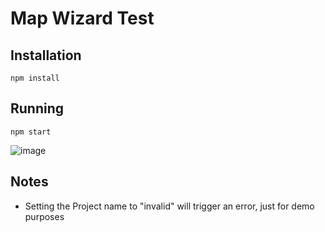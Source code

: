 # Map Wizard Test

## Installation

    npm install


## Running


    npm start


![image](https://github.com/Flicksie/map-wizard/assets/12115973/aa9eb66c-f086-43fb-8e29-14c8c035fd98)


## Notes

- Setting the Project name to "invalid" will trigger an error, just for demo purposes

